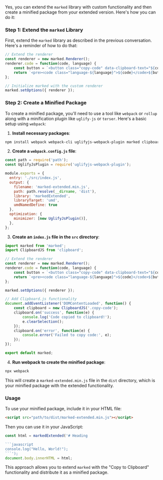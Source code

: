 Yes, you can extend the `marked` library with custom functionality and then create a minified package from your extended version. Here's how you can do it:

### Step 1: Extend the `marked` Library

First, extend the `marked` library as described in the previous conversation. Here's a reminder of how to do that:

```javascript
// Extend the renderer
const renderer = new marked.Renderer();
renderer.code = function(code, language) {
    const button = `<button class="copy-code" data-clipboard-text="${code}">Copy</button>`;
    return `<pre><code class="language-${language}">${code}</code>${button}</pre>`;
};

// Initialize marked with the custom renderer
marked.setOptions({ renderer });
```

### Step 2: Create a Minified Package

To create a minified package, you'll need to use a tool like `webpack` or `rollup` along with a minification plugin like `uglify-js` or `terser`. Here's a basic setup using `webpack`:

1. **Install necessary packages**:

```bash
npm install webpack webpack-cli uglifyjs-webpack-plugin marked clipboard
```

2. **Create a `webpack.config.js` file**:

```javascript
const path = require('path');
const UglifyJsPlugin = require('uglifyjs-webpack-plugin');

module.exports = {
  entry: './src/index.js',
  output: {
    filename: 'marked-extended.min.js',
    path: path.resolve(__dirname, 'dist'),
    library: 'markedExtended',
    libraryTarget: 'umd',
    umdNamedDefine: true
  },
  optimization: {
    minimizer: [new UglifyJsPlugin()],
  },
};
```

3. **Create an `index.js` file in the `src` directory**:

```javascript
import marked from 'marked';
import ClipboardJS from 'clipboard';

// Extend the renderer
const renderer = new marked.Renderer();
renderer.code = function(code, language) {
    const button = `<button class="copy-code" data-clipboard-text="${code}">Copy</button>`;
    return `<pre><code class="language-${language}">${code}</code>${button}</pre>`;
};

marked.setOptions({ renderer });

// Add Clipboard.js functionality
document.addEventListener('DOMContentLoaded', function() {
    const clipboard = new ClipboardJS('.copy-code');
    clipboard.on('success', function(e) {
        console.log('Code copied to clipboard!');
        e.clearSelection();
    });
    clipboard.on('error', function(e) {
        console.error('Failed to copy code:', e);
    });
});

export default marked;
```

4. **Run webpack to create the minified package**:

```bash
npx webpack
```

This will create a `marked-extended.min.js` file in the `dist` directory, which is your minified package with the extended functionality.

### Usage

To use your minified package, include it in your HTML file:

```html
<script src="path/to/dist/marked-extended.min.js"></script>
```

Then you can use it in your JavaScript:

```javascript
const html = markedExtended('# Heading

```javascript
console.log("Hello, World!");
```');
document.body.innerHTML = html;
```

This approach allows you to extend `marked` with the "Copy to Clipboard" functionality and distribute it as a minified package.

